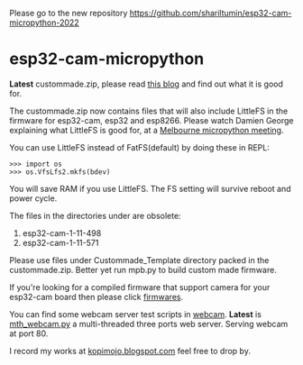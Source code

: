 
Please go to the new repository https://github.com/shariltumin/esp32-cam-micropython-2022

# esp32-cam-micropython

**Latest** custommade.zip, please read [this blog](https://kopimojo.blogspot.com/2019/12/custom-made-sometimes-it-is-nice-to-be.html) and find out what it is good for.

The custommade.zip now contains files that will also include LittleFS in the firmware for esp32-cam, esp32 and esp8266. Please watch Damien George explaining what LittleFS is good for, at a [Melbourne micropython meeting](https://www.youtube.com/watch?v=wkgU4fGP3eY). 

You can use LittleFS instead of FatFS(default) by doing these in REPL:

```
>>> import os
>>> os.VfsLfs2.mkfs(bdev)

```

You will save RAM if you use LittleFS. The FS setting will survive reboot and power cycle.


The files in the directories under are obsolete:

1. esp32-cam-1-11-498
2. esp32-cam-1-11-571


Please use files under Custommade_Template directory packed in the custommade.zip. Better yet run mpb.py to build custom made firmware.

If you're looking for a compiled firmware that support camera for your esp32-cam board then please click [firmwares](https://github.com/shariltumin/esp32-cam-micropython/tree/master/firmwares).

You can find some webcam server test scripts in [webcam](https://github.com/shariltumin/esp32-cam-micropython/tree/master/webcam). **Latest** is [mth_webcam.py](https://github.com/shariltumin/esp32-cam-micropython/blob/master/webcam/mth_webcam.py) a multi-threaded three ports web server. Serving webcam at port 80.

I record my works at [kopimojo.blogspot.com](https://kopimojo.blogspot.com/) feel free to drop by.
